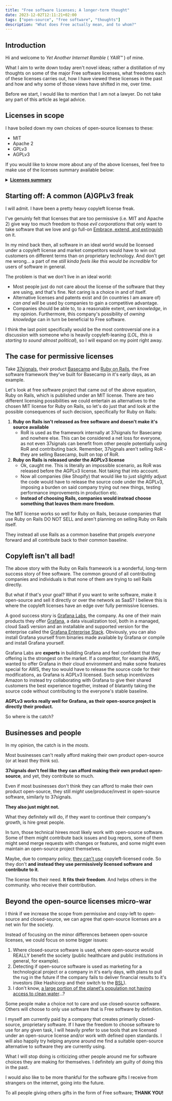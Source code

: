 ```yaml
---
title: "Free software licenses; A longer-term thought"
date: 2023-12-02T12:11:21+02:00
tags: ["open-source", "free software", "thoughts"]
description: "What does Free actually mean, and to whom?"
---
```


## Introduction

Hi and welcome to _Yet Another Internet Ramble_ ( _YAIR™_ ) of mine.

What I aim to write down today aren't novel ideas; rather a distillation of my thoughts on
some of the major Free software licenses, what freedoms each of these licenses carries out, how
I have viewed these licenses in the past and how and why some of those views have shifted in me,
over time.

Before we start, I would like to mention that I am not a lawyer. Do not take any part of this
article as legal advice.

## Licenses in scope

I have boiled down my own choices of open-source licenses to these:

- MIT
- Apache 2
- GPLv3
- AGPLv3

If you would like to know more about any of the above licenses, feel free to make use of the licenses
summary available below:

<details><summary>
<strong><u>Licenses summary</u></strong>
</summary>

---

#### [MIT](https://mit-license.org/)

Simple, concise and **permissive** license. Offers just enough _lawyer-speak_ to be valid as a
license for use in any company while giving all permissions to the party obtaining such
licensed software.

From [tldrlegal.com](https://www.tldrlegal.com/license/mit-license):

> A short, permissive software license. Basically, you can do whatever you want as long as you include
> the original copyright and license notice in any copy of the software/source.

#### [Apache 2](https://www.apache.org/licenses/LICENSE-2.0.html)

Similarly to the MIT license, the Apache 2 license is a **permissive** license. The main
difference between the two licenses is that the Apache 2 contains an explicit Patent Grant.

From [opensource.com](https://opensource.com/article/18/2/apache-2-patent-license):

> In essence, when a software developer contributes code to a project (i.e., the Work under the license),
> he or she becomes a Contributor. Under the above term, Contributors are granting permission to use any
> of their patents that may read on their contribution. This provides peace of mind to users since the
> Contributor would likely be prevented from pursuing patent royalties from any users of the software
> covering that contribution to the project.

#### [GPLv3](https://www.gnu.org/licenses/gpl-3.0.en.html)

In simple terms: any software that is GPLv3 licensed must be, upon modification, also made available
under the GPLv3 license.

This guarantees that software once written and licensed under the GPLv3 licnese stays Free software.

From [tldrlegal.com](https://www.tldrlegal.com/license/gnu-general-public-license-v3-gpl-3):

> You may copy, distribute and modify the software as long as you track changes/dates in source files.
> Any modifications to or software including (via compiler) GPL-licensed code must also be made available
> under the GPL along with build & install instructions.

#### [AGPLv3](https://www.gnu.org/licenses/agpl-3.0.en.html)

I won't add any additional text of mine here.

The description from
[tldrlegal.com](https://www.tldrlegal.com/license/gnu-affero-general-public-license-v3-agpl-3-0) below
is perfect:

> The AGPL license differs from the other GNU licenses in that it was built for network software. You
> can distribute modified versions if you keep track of the changes and the date you made them. As per
> usual with GNU licenses, you must license derivatives under AGPL. It provides the same restrictions
> and freedoms as the GPLv3 but with an additional clause which makes it so that source code must be
> distributed along with web publication. Since web sites and services are never distributed in the
> traditional sense, the AGPL is the GPL of the web.

<strong><u>Summary end</u></strong>

---

</details>

## Starting off: A common (A)GPLv3 freak

I will admit. I have been a pretty heavy copyleft license freak.

I've genuinly felt that licenses that are too permissive (i.e. MIT and Apache 2) give way too much freedom to
those _evil corporations_ that only want to take software that we love and go full-on
[Embrace, extend, and extinguish](https://en.wikipedia.org/wiki/Embrace%2C_extend%2C_and_extinguish) on it.

In my mind back then, all software in an ideal world would be licensed under a copyleft license
and market competitors would have to win out customers on different terms than on proprietary technology. And
don't get me wrong... a part of me _still kinda feels like this would be incredible_ for users of software
in general.

The problem is that we don't live in an ideal world:

- Most people just do not care about the license of the software that they are using, and that's fine.
  Not caring is a choice in and of itself.
- Alternative licenses and patents exist and (in countries I am aware of) _can and will_ be used by companies to
  gain a competitive advantage.
- Companies should be able to, to a reasonable extent, _own knowledge_, in my opinion. Furthermore, this
  company's possibility of _owning knowledge_ can in turn be beneficial to Free software.

I think the last point specifically would be the most controversial one in a discussion with
someone who is heavily copyleft-leaning (_LOL, this is starting to sound almost political_), so I will expand
on my point right away.

## The case for permissive licenses

Take [37signals](https://37signals.com/), their product [Basecamp](https://basecamp.com/) and
[Ruby on Rails](https://rubyonrails.org/), the Free software framework they've built for Basecamp in it's early
days, as an example.

Let's look at free software project that came out of the above equation,
Ruby on Rails, which is published under an MIT license. There are two different licensing possibilities we
could entertain as alternatives to the chosen MIT license for Ruby on Rails, so let's do just that and look
at the possible consequences of such decision, specifically for Ruby on Rails:

1. **Ruby on Rails isn't released as free software and doesn't make it's source available**
   - RoR is used as the framework internally at 37signals for Basecamp and nowhere else. This can be considered
     a net loss for everyone, as not even 37signals can benefit from other people potentially using RoR and
     contributing back. Remember, 37signals aren't selling RoR - they are selling Basecamp, built on top of RoR.
2. **Ruby on Rails is released under the AGPLv3 license**
   - Ok, caught me. This is literally an impossible scenario, as RoR was released before the AGPLv3 license.
     Not taking that into account.
   - Now all companies (like Shopify) that would like to just slightly adjust the code would have to release the
     source code under the AGPLv3, imposing a burden on said company trying out new things, testing performance
     improvements in production etc.
   - **Instead of choosing Rails, companies would instead choose something that leaves them more freedom**.

The MIT license works so well for Ruby on Rails, because companies that use Ruby on Rails DO NOT SELL and
aren't planning on selling Ruby on Rails itself.

They instead all use Rails as a common baseline that propels
_everyone_ forward and all contribute back to their common baseline.

## Copyleft isn't all bad!

The above story with the Ruby on Rails framework is a wonderful, long-term success story of free software.
The common ground of all contributing companies and individuals is that none of them are trying to sell Rails
directly.

But what if that's your goal? What if you want to write software, make it open-source and sell it directly or
over the network as SaaS? I believe this is where the copyleft licenses have an edge over fully permissive licenses.

A good success story is [Grafana Labs](https://grafana.com/), the company. As one of their main products they offer
[Grafana](https://grafana.com/grafana/), a data visualization tool, both in a managed, cloud SaaS version and an
installable and supported version for the enterprise called the
[Grafana Enterprise Stack](https://grafana.com/products/enterprise/). Obviously, you can also install Grafana
yourself from binaries made available by Grafana or compile and install Grafana yourself.

Grafana Labs are **experts** in building Grafana and feel confident that they offering is the strongest on
the market. If a competitor, for example AWS, wanted to offer Grafana in their cloud environment and make some
features special for AWS, they too would have to release the source code for their modifications, as Grafana is
AGPLv3 licensed. Such setup incentivizes Amazon to instead try collaborating with Grafana to give their shared
customers the best experience together, instead of blatantly taking the source code without contributing to the
everyone's stable baseline.

**AGPLv3 works really well for Grafana, as their open-source project is directly their product.**

So where is the catch?

## Businesses and people

In my opinion, the catch is in the _mosts_.

Most businesses can't really afford making their own product open-source (or at least they think so).

**37signals don't feel like they can afford making their own product open-source**, and yet, they contribute so much.

Even if most businesses don't think they can afford to make their own product open-source, they still _might_
use/produce/invest in open-source software, similarly to 37signals.

**They also just might not.**

What they definitely will do, if they want to continue their company's growth, is hire great people.

In turn, those
technical hirees most likely work with open-source software. Some of them might contribute back issues and bug
repors, some of them might send merge requests with changes or features, and some might even maintain an
open-source project themselves.

Maybe, due to company policy,
[they can't use](https://opensource.google/documentation/reference/thirdparty/licenses#agpl_affero_gpl_osl_and_sspl_not_allowed)
copyleft-licensed code. So they don't **and instead they use permissively licensed software and contribute to it**.

The license fits their need. **It fits their freedom**. And helps others in the community. who receive their contribution.

## Beyond the open-source licenses micro-war

I think if we increase the scope from permissive and copy-left to open-source and closed-source, we can
agree that open-source licenses are a net win for the society.

Instead of focusing on the minor differences between open-source licenses, we could focus on some
bigger issues:

1. Where closed-source software is used, where open-source would REALLY benefit the society
   (public healthcare and public institutions in general, for example).
2. Detecting if open-source software is used as marketing for a technological project or a company in it's early
   days, with plans to pull the rug in the future if the company fails to deliver financial results to it's
   investors (like Hashicorp and their switch to the
   [BSL](https://www.hashicorp.com/blog/hashicorp-adopts-business-source-license)).
3. I don't know, [a large portion of the planet's population not having access to clean water](https://www.who.int/news/item/18-06-2019-1-in-3-people-globally-do-not-have-access-to-safe-drinking-water-unicef-who)...?

Some people make a choice not to care and use closed-source software. Others will choose to
only use software that is Free software by definition.

I myself am currently paid by a company that creates primarily closed-source, proprietary software. If I have
the freedom to choose software to use for any given task, I will heavily prefer to use tools that
are licensed under an open-source license and/or work with defined open standards. I will also happily
try helping anyone around me find a suitable open-source alternative to software they are currently using.

What I will stop doing is criticizing other people around me for software choices they are
making for themselves. I definitely am guilty of doing this in the past.

I would also like to be more thankful for the software gifts I receive from strangers
on the internet, going into the future.

To all people giving others gifts in the form of Free software; **THANK YOU!**

